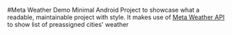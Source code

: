 #Meta Weather Demo
Minimal Android Project to showcase what a readable, maintainable project with style.
It makes use of [Meta Weather API](https://www.metaweather.com/api/) to show list of preassigned cities' weather